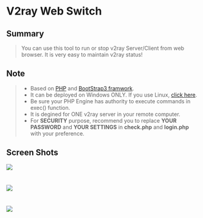 # V2ray Web Switch
## Summary
>You can use this tool to run or stop v2ray Server/Client from web browser. It is very easy to maintain v2ray status!
## Note
> * Based on [PHP](http://php.net/) and [BootStrap3 framwork](http://getbootstrap.com/).
> * It can be deployed on Windows ONLY. If you use Linux, [click here](https://github.com/mgsky1/v2rayWebSwitch/tree/Linux-Version).
> * Be sure your PHP Engine has authority to execute commands in exec() function.
> * It is degined for ONE v2ray server in your remote computer.
> * For **SECURITY** purpose, recommend you to replace **YOUR PASSWORD** and **YOUR SETTINGS** in **check.php** and **login.php** with your preference.
## Screen Shots
![](http://xxx.fishc.com/album/201801/12/185716xefcccxrufbpc4ck.png)
#
![](http://xxx.fishc.com/album/201801/12/185718loo8u00epglgg7ae.png)
#
![](http://xxx.fishc.com/album/201801/12/185719er9y3zx65xtc4hzr.png)
